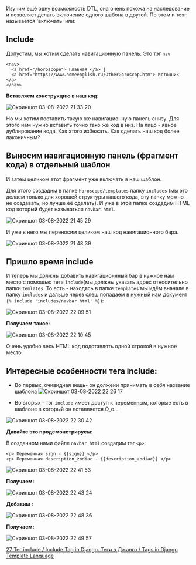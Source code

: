 Изучим ещё одну возможность DTL, она очень похожа на наследование и позволяет делать включение одного шабона в другой. По этом и теэг называется 'включать' или:


## Include

Допустим, мы хотим сделать навигационную панель. 
Это тэг `nav`
```
<nav>
  <a href="/horoscope"> Главная </a> |
  <a href="https://www.homeenglish.ru/OtherGoroscop.htm"> Источник </a>
</nav>
```
**Вставляем конструкцию в наш код:**

![Скриншот 03-08-2022 21 33 20](https://user-images.githubusercontent.com/84935915/182683500-65a4a2a5-82f7-4326-97bb-e9b88786994f.png)

Но мы хотим поставить такую же навигационную панель снизу. Для этого нам нужно вставить точно тако же код в низ. 
На лицо - явное дублирование кода. Как этого избежать. Как сделать наш код более лаконичным?

## Выносим навигационную панель (фрагмент кода) в отдельный шаблон

И затем целиком этот фрагмент уже включать в наш шаблон.

Для этого создадим в папке `horoscope/templates` папку `includes` (мы это делаем только для хорошей структуры нашего кода, эту папку можно не создавать, но лучше её сделать). И уже в этой папке создадим HTML код который будет называться `navbar.html`.

![Скриншот 03-08-2022 21 45 29](https://user-images.githubusercontent.com/84935915/182685663-89e0e9d7-2447-48c0-8d07-68b7de19db1d.png)

И уже в него мы переносим целиком наш код навигационного бара.

![Скриншот 03-08-2022 21 48 39](https://user-images.githubusercontent.com/84935915/182686254-a29af948-e2bb-44d8-8e73-33ca6c4df564.png)

## Пришло время include

И теперь мы должны добавить навигационнный бар в нужное нам место с помощью тега `include`(мы должны указать адрес относительно папки `temlates`. То есть - находясь в папке `templates` мы идём вначале в папку `includes` и дальше через слеш попадаем в нужный нам документ `{% include 'includes/navbar.html' %}`):

![Скриншот 03-08-2022 22 09 51](https://user-images.githubusercontent.com/84935915/182689901-ceaa5d0b-e2a8-4dec-a554-0a1911aa838e.png)

**Получаем такое:**

![Скриншот 03-08-2022 22 10 45](https://user-images.githubusercontent.com/84935915/182690075-f769aa2a-7cf3-45da-a52e-48033626b89a.png)

Очень удобно весь HTML код подставлять одной строкой в нужное место.

## Интересные особенности тега include:

- Во первых, очивидная вещь- он должени принимать в себя название шаблона 
![Скриншот 03-08-2022 22 26 17](https://user-images.githubusercontent.com/84935915/182692649-3b2deccd-615e-45b6-a1b1-208136471687.png)

- Во вторых - тэг `include` имеет доступ к переменным, которые есть в шаблоне в который он вставляется О_о...

![Скриншот 03-08-2022 22 30 42](https://user-images.githubusercontent.com/84935915/182693384-94d623a8-b128-4027-ba68-e61e02708d88.png)

**Давайте это продемонстрируем:**

В созданном нами файле `navbar.html` создадим тэг `<p>`:

```
<p> Переменная sign - {{sign}} </p>
<p> Переменная description_zodiac - {{description_zodiac}} </p>
```
![Скриншот 03-08-2022 22 41 53](https://user-images.githubusercontent.com/84935915/182695243-ddd576c3-b4d8-4383-933e-5d4f94e45f58.png)

**Получаем:**

![Скриншот 03-08-2022 22 43 24](https://user-images.githubusercontent.com/84935915/182695482-c5c2492c-eb71-43d8-962c-32a3d6d291e2.png)

**Добавим :**

![Скриншот 03-08-2022 22 48 36](https://user-images.githubusercontent.com/84935915/182696356-e3a52da2-e3ff-4b06-88f9-37c0089520be.png)

**Получаем:**

![Скриншот 03-08-2022 22 49 57](https://user-images.githubusercontent.com/84935915/182696648-f363a9af-fd56-43e3-9f45-723fb61fbaa9.png)


























[27 Тег include / Include Tag in Django. Теги в Джанго / Tags in Django Template Language](https://www.youtube.com/watch?v=JkUNSLEF6cM&list=PLQAt0m1f9OHvGM7Y7jAQP8TKbBd3up4K2&index=28)
